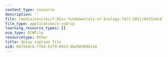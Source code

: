 ```yaml
---
content_type: resource
description: ''
file: /media/courses/7-01sc-fundamentals-of-biology-fall-2011/0431bdc67fbd51f989536be98389b1a4_x_vlxGFrZLY.vtt
file_type: application/x-subrip
learning_resource_types: []
ocw_type: OCWFile
resourcetype: Other
title: 3play caption file
uid: 0431bdc6-7fbd-51f9-8953-6be98389b1a4
---
```


